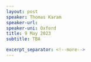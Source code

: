 ```yaml
---
layout: post
speaker: Thomas Karam
speaker-url: 
speaker-uni: Oxford
title: 9 May 2023
subtitle: TBA

excerpt_separator: <!--more-->
---
```



<!--more-->
